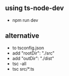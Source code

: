 ## using ts-node-dev
- npm run dev

## alternative
- to tsconfig.json
- add "rootDir": "./src"
- add "outDir": "./dist"
- tsc -all
- tsc src/*.ts

